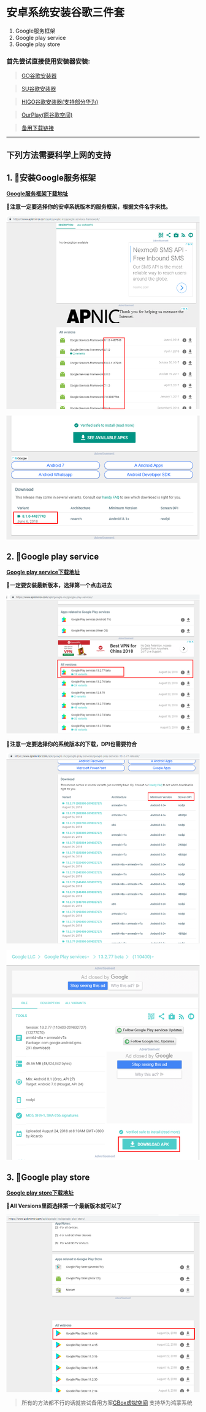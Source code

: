 
# 安卓系统安装谷歌三件套
1. Google服务框架
2. Google play service
3. Google play store

### 首先尝试直接使用安装器安装:

>  [GO谷歌安装器](https://www.pgyer.com/pOEI)

>  [SU谷歌安装器](https://www.wandoujia.com/apps/7971105)

>  [HIGO谷歌安装器(支持部分华为)](https://www.wandoujia.com/apps/8124836)

>  [OurPlay(原谷歌空间)](https://www.wandoujia.com/apps/7661165)

>  [备用下载链接](https://github.com/sky22333/Google-Play-Store/releases)




  ---


## 下列方法需要科学上网的支持

## 1. 🔵安装Google服务框架

**[Google服务框架下载地址](https://www.apkmirror.com/apk/google-inc/google-services-framework/)**

**🔔注意一定要选择你的安卓系统版本的服务框架，根据文件名字来找。**

![img](/png/google-play-framework-01.png)

![img](/png/google-play-framework-02.png)

## 2. 🔵Google play service

**[Google play service下载地址](https://www.apkmirror.com/apk/google-inc/google-play-services/)**

**🔔一定要安装最新版本，选择第一个点击进去**

![img](/png/google-play-service-01.png)

**🔔注意一定要选择你的系统版本的下载，DPI也需要符合**

![img](/png/google-play-service-02.png)

![img](/png/google-play-service-03.png)

## 3. 🔵Google play store

**[Google play store下载地址](https://www.apkmirror.com/apk/google-inc/google-play-store/)**

**🔔All Versions里面选择第一个最新版本就可以了**

![img](/png/google-play-store-01.png)




>  所有的方法都不行的话就尝试备用方案[GBox虚拟空间](https://gboxlab.com) 支持华为鸿蒙系统
